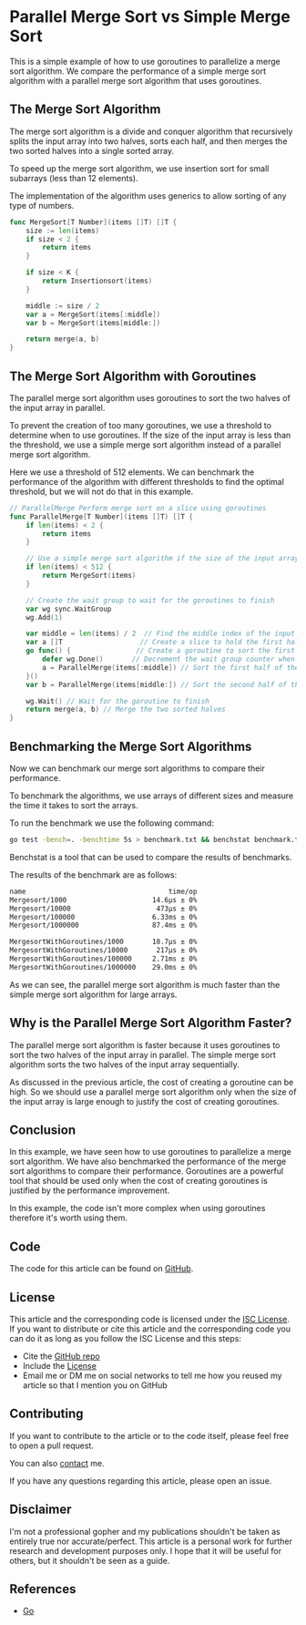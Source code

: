 # Parallel Merge Sort vs Simple Merge Sort

This is a simple example of how to use goroutines to parallelize a merge sort algorithm.
We compare the performance of a simple merge sort algorithm with a parallel merge sort algorithm that uses goroutines.

## The Merge Sort Algorithm

The merge sort algorithm is a divide and conquer algorithm that recursively splits the input array into two halves, 
sorts each half, and then merges the two sorted halves into a single sorted array.

To speed up the merge sort algorithm, we use insertion sort for small subarrays (less than 12 elements). 

The implementation of the algorithm uses generics to allow sorting of any type of numbers.

```go
func MergeSort[T Number](items []T) []T {
	size := len(items)
	if size < 2 {
		return items
	}

	if size < K {
		return Insertionsort(items)
	}

	middle := size / 2
	var a = MergeSort(items[:middle])
	var b = MergeSort(items[middle:])

	return merge(a, b)
}
```

## The Merge Sort Algorithm with Goroutines

The parallel merge sort algorithm uses goroutines to sort the two halves of the input array in parallel.

To prevent the creation of too many goroutines, we use a threshold to determine when to use goroutines. 
If the size of the input array is less than the threshold, 
we use a simple merge sort algorithm instead of a parallel merge sort algorithm.

Here we use a threshold of 512 elements. We can benchmark the performance of the algorithm with
different thresholds to find the optimal threshold, but we will not do that in this example.

```go
// ParallelMerge Perform merge sort on a slice using goroutines
func ParallelMerge[T Number](items []T) []T {
	if len(items) < 2 {
		return items
	}

	// Use a simple merge sort algorithm if the size of the input array is less than the threshold
	if len(items) < 512 {
		return MergeSort(items)
	}

	// Create the wait group to wait for the goroutines to finish
	var wg sync.WaitGroup
	wg.Add(1)

	var middle = len(items) / 2  // Find the middle index of the input array
	var a []T                   // Create a slice to hold the first half of the input array
	go func() {                // Create a goroutine to sort the first half of the input array
		defer wg.Done()       // Decrement the wait group counter when the goroutine finishes
		a = ParallelMerge(items[:middle]) // Sort the first half of the input array
	}()
	var b = ParallelMerge(items[middle:]) // Sort the second half of the input array

	wg.Wait() // Wait for the goroutine to finish
	return merge(a, b) // Merge the two sorted halves
}
```

## Benchmarking the Merge Sort Algorithms

Now we can benchmark our merge sort algorithms to compare their performance.

To benchmark the algorithms, we use arrays of different sizes and measure the time it takes to sort the arrays.

To run the benchmark we use the following command:
```bash
go test -bench=. -benchtime 5s > benchmark.txt && benchstat benchmark.txt   
```

Benchstat is a tool that can be used to compare the results of benchmarks.

The results of the benchmark are as follows:

```bash
name                                   time/op
Mergesort/1000                     14.6µs ± 0%
Mergesort/10000                     473µs ± 0%
Mergesort/100000                   6.33ms ± 0%
Mergesort/1000000                  87.4ms ± 0%

MergesortWithGoroutines/1000       18.7µs ± 0%
MergesortWithGoroutines/10000       217µs ± 0%
MergesortWithGoroutines/100000     2.71ms ± 0%
MergesortWithGoroutines/1000000    29.0ms ± 0%
```

As we can see, the parallel merge sort algorithm is much faster than the simple merge sort algorithm for large arrays.

## Why is the Parallel Merge Sort Algorithm Faster? 

The parallel merge sort algorithm is faster because it uses goroutines to sort the two halves of the input array in parallel. 
The simple merge sort algorithm sorts the two halves of the input array sequentially.

As discussed in the previous article, the cost of creating a goroutine can be high. 
So we should use a parallel merge sort algorithm only when the size of the input array is large enough to justify the cost of creating goroutines. 

## Conclusion

In this example, we have seen how to use goroutines to parallelize a merge sort algorithm. We have also benchmarked the performance of the merge sort algorithms to compare their performance. 
Goroutines are a powerful tool that should be used only when the cost of creating goroutines is justified by the performance improvement. 

In this example, the code isn't more complex when using goroutines therefore it's worth using them.

## Code

The code for this article can be found on [GitHub](https://github.com/CorentinGS/go-teaching).

## License

This article and the corresponding code is licensed under the [ISC License](https://github.com/CorentinGS/go-teaching/blob/main/LICENSE).
If you want to distribute or cite this article and the corresponding code you can do it as long as you follow the ISC License and this steps:
- Cite the [GitHub repo](https://github.com/CorentinGS/go-teaching/)
- Include the [License](https://github.com/CorentinGS/go-teaching/blob/main/LICENSE)
- Email me or DM me on social networks to tell me how you reused my article so that I mention you on GitHub

## Contributing

If you want to contribute to the article or to the code itself, please feel free to open a pull request.

You can also [contact](https://corentings.vercel.app/links) me.

If you have any questions regarding this article, please open an issue.

## Disclaimer

I'm not a professional gopher and my publications shouldn't be taken as entirely true nor accurate/perfect.
This article is a personal work for further research and development purposes only.
I hope that it will be useful for others, but it shouldn't be seen as a guide. 

## References

- [Go](https://github.com/CorentinGS/Go/blob/master/sort/mergesort.go)